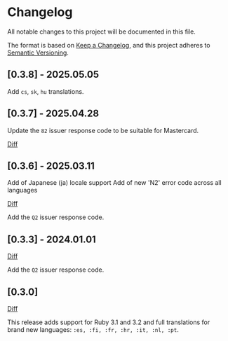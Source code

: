 # Changelog

All notable changes to this project will be documented in this file.

The format is based on [Keep a Changelog](https://keepachangelog.com/en/1.0.0/),
and this project adheres to [Semantic Versioning](https://semver.org/spec/v2.0.0.html).

## [0.3.8] - 2025.05.05

Add `cs`, `sk`, `hu` translations.

## [0.3.7] - 2025.04.28

Update the `82` issuer response code to be suitable for Mastercard.

[Diff](https://github.com/espago/issuer_response_codes/compare/v0.3.6...espago:issuer_response_codes:v0.3.7)

## [0.3.6] - 2025.03.11

Add of Japanese (ja) locale support
Add of new 'N2' error code across all languages


[Diff](https://github.com/espago/issuer_response_codes/compare/v0.3.5...espago:issuer_response_codes:v0.3.6)

Add the `Q2` issuer response code.

## [0.3.3] - 2024.01.01

[Diff](https://github.com/espago/issuer_response_codes/compare/v0.3.2...espago:issuer_response_codes:v0.3.3)

Add the `Q2` issuer response code.

## [0.3.0]

[Diff](https://github.com/espago/issuer_response_codes/compare/v0.3.0...espago:issuer_response_codes:v0.2.5)

This release adds support for Ruby 3.1 and 3.2 and full translations for brand new languages: `:es, :fi, :fr, :hr, :it, :nl, :pt`.
